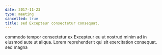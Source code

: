 ```yaml
---
date: 2017-11-23
type: meeting
cancelled: true
title: sed Excepteur consectetur consequat.
---
```

commodo tempor consectetur ex Excepteur eu ut nostrud minim ad in eiusmod aute ut aliqua. Lorem reprehenderit qui sit exercitation consequat. sed magna
